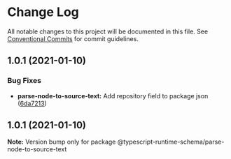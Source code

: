 # Change Log

All notable changes to this project will be documented in this file.
See [Conventional Commits](https://conventionalcommits.org) for commit guidelines.

## 1.0.1 (2021-01-10)


### Bug Fixes

* **parse-node-to-source-text:** Add repository field to package json ([6da7213](https://github.com/simonlovesyou/typescript-runtime-schema/commit/6da72132e78b944998b264b4481069106cecbda2))





## 1.0.1 (2021-01-10)

**Note:** Version bump only for package @typescript-runtime-schema/parse-node-to-source-text
